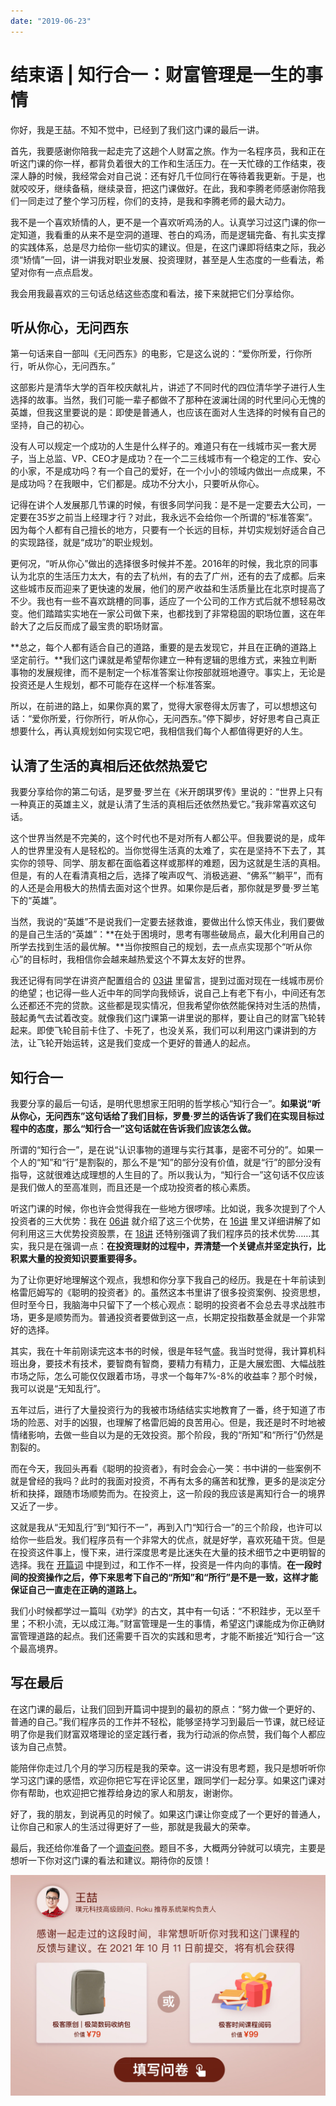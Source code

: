 ```yaml
---
date: "2019-06-23"
---  
```

      
# 结束语 | 知行合一：财富管理是一生的事情
你好，我是王喆。不知不觉中，已经到了我们这门课的最后一讲。

首先，我要感谢你陪我一起走完了这趟个人财富之旅。作为一名程序员，我和正在听这门课的你一样，都背负着很大的工作和生活压力。在一天忙碌的工作结束，夜深人静的时候，我经常会对自己说：还有好几千位同行在等待着我更新。于是，也就咬咬牙，继续备稿，继续录音，把这门课做好。在此，我和李腾老师感谢你陪我们一同走过了整个学习历程，你们的支持，是我和李腾老师的最大动力。

我不是一个喜欢矫情的人，更不是一个喜欢听鸡汤的人。认真学习过这门课的你一定知道，我看重的从来不是空洞的道理、苍白的鸡汤，而是逻辑完备、有扎实支撑的实践体系，总是尽力给你一些切实的建议。但是，在这门课即将结束之际，我必须“矫情”一回，讲一讲我对职业发展、投资理财，甚至是人生态度的一些看法，希望对你有一点点启发。

我会用我最喜欢的三句话总结这些态度和看法，接下来就把它们分享给你。

## 听从你心，无问西东

第一句话来自一部叫《无问西东》的电影，它是这么说的：“爱你所爱，行你所行，听从你心，无问西东。”

这部影片是清华大学的百年校庆献礼片，讲述了不同时代的四位清华学子进行人生选择的故事。当然，我们可能一辈子都做不了那种在波澜壮阔的时代里问心无愧的英雄，但我这里要说的是：即使是普通人，也应该在面对人生选择的时候有自己的坚持，自己的初心。

<!-- [[[read_end]]] -->

没有人可以规定一个成功的人生是什么样子的。难道只有在一线城市买一套大房子，当上总监、VP、CEO才是成功？在一个二三线城市有一个稳定的工作、安心的小家，不是成功吗？有一个自己的爱好，在一个小小的领域内做出一点成果，不是成功吗？在我眼中，它们都是。成功不分大小，只要听从你心。

记得在讲个人发展那几节课的时候，有很多同学问我：是不是一定要去大公司，一定要在35岁之前当上经理才行？对此，我永远不会给你一个所谓的“标准答案”。因为每个人都有自己擅长的地方，只要有一个长远的目标，并切实规划好适合自己的实现路径，就是“成功”的职业规划。

更何况，“听从你心”做出的选择很多时候并不差。2016年的时候，我北京的同事认为北京的生活压力太大，有的去了杭州，有的去了广州，还有的去了成都。后来这些城市反而迎来了更快速的发展，他们的房产收益和生活质量比在北京时提高了不少。我也有一些不喜欢跳槽的同事，适应了一个公司的工作方式后就不想轻易改变。他们踏踏实实地在一家公司做下来，也都找到了非常稳固的职场位置，这在年龄大了之后反而成了最宝贵的职场财富。

**总之，每个人都有适合自己的道路，重要的是去发现它，并且在正确的道路上坚定前行。**我们这门课就是希望帮你建立一种有逻辑的思维方式，来独立判断事物的发展规律，而不是制定一个标准答案让你按部就班地遵守。事实上，无论是投资还是人生规划，都不可能存在这样一个标准答案。

所以，在前进的路上，如果你真的累了，觉得大家卷得太厉害了，可以想想这句话：“爱你所爱，行你所行，听从你心，无问西东。”停下脚步，好好思考自己真正想要什么，再认真规划如何实现它吧，我相信我们每个人都值得更好的人生。

## 认清了生活的真相后还依然热爱它

我要分享给你的第二句话，是罗曼·罗兰在《米开朗琪罗传》里说的：“世界上只有一种真正的英雄主义，就是认清了生活的真相后还依然热爱它。”我非常喜欢这句话。

这个世界当然是不完美的，这个时代也不是对所有人都公平。但我要说的是，成年人的世界里没有人是轻松的。当你觉得生活真的太难了，实在是坚持不下去了，其实你的领导、同学、朋友都在面临着这样或那样的难题，因为这就是生活的真相。但是，有的人在看清真相之后，选择了唉声叹气、消极逃避、“佛系”“躺平”，而有的人还是会用极大的热情去面对这个世界。如果你是后者，那你就是罗曼·罗兰笔下的“英雄”。

当然，我说的“英雄”不是说我们一定要去拯救谁，要做出什么惊天伟业，我们要做的是自己生活的“英雄”：**在处于困境时，思考有哪些破局点，最大化利用自己的所学去找到生活的最优解。**当你按照自己的规划，去一点点实现那个“听从你心”的目标时，我相信你会越来越热爱这个不算太友好的世界。

我还记得有同学在讲资产配置组合的 [03讲](https://time.geekbang.org/column/article/395874) 里留言，提到过面对现在一线城市房价的绝望；也记得一些人近中年的同学向我倾诉，说自己上有老下有小，中间还有怎么还都还不完的贷款。这些都是现实情况，但我希望你依然能保持对生活的热情，鼓起勇气去试着改变。就像我们这门课第一讲里说的那样，要让自己的财富飞轮转起来。即使飞轮目前卡住了、卡死了，也没关系，我们可以利用这门课讲到的方法，让飞轮开始运转，这是我们变成一个更好的普通人的起点。

## 知行合一

我要分享的最后一句话，是明代思想家王阳明的哲学核心“知行合一”。**如果说“听从你心，无问西东”这句话给了我们目标，罗曼·罗兰的话告诉了我们在实现目标过程中的态度，那么“知行合一”这句话就在告诉我们应该怎么做。**

所谓的“知行合一”，是在说“认识事物的道理与实行其事，是密不可分的”。如果一个人的“知”和“行”是割裂的，那么不是“知”的部分没有价值，就是“行”的部分没有指导，这就很难达成理想的人生目的了。所以我认为，“知行合一”这句话不仅应该是我们做人的至高准则，而且还是一个成功投资者的核心素质。

听这门课的时候，你也许会觉得我在一些地方很啰嗦。比如说，我多次提到了个人投资者的三大优势：我在 [06讲](https://time.geekbang.org/column/article/398936) 就介绍了这三个优势，在 [16讲](https://time.geekbang.org/column/article/408224) 里又详细讲解了如何利用这三大优势投资股票，在 [18讲](https://time.geekbang.org/column/article/409852) 还特别强调了我们程序员的技术优势……其实，我只是在强调一点：**在投资理财的过程中，弄清楚一个关键点并坚定执行，比积累大量的投资知识要重要得多。**

为了让你更好地理解这个观点，我想和你分享下我自己的经历。我是在十年前读到格雷厄姆写的《聪明的投资者》的。虽然这本书里讲了很多投资案例、投资思想，但时至今日，我脑海中只留下了一个核心观点：聪明的投资者不会总去寻求战胜市场，更多是顺势而为。普通投资者要做到这一点，长期定投指数基金就是一个非常好的选择。

其实，我在十年前刚读完这本书的时候，很是年轻气盛。我当时觉得，我计算机科班出身，要技术有技术，要智商有智商，要精力有精力，正是大展宏图、大幅战胜市场之际，怎么可能仅仅跟着市场，寻求一个每年7\%-8\%的收益率？那个时候，我可以说是“无知乱行”。

五年过后，进行了大量投资行为的我被市场结结实实地教育了一番，终于知道了市场的险恶、对手的凶狠，也理解了格雷厄姆的良苦用心。但是，我还是时不时地被情绪影响，去做一些自以为是的无效投资。那个阶段，我的“所知”和“所行”仍然是割裂的。

而在今天，我回头再看《聪明的投资者》，有时会会心一笑：书中讲的一些案例不就是曾经的我吗？此时的我面对投资，不再有太多的痛苦和犹豫，更多的是淡定分析和抉择，跟随市场顺势而为。在投资上，这一阶段的我应该是离知行合一的境界又近了一步。

这就是我从“无知乱行”到“知行不一”，再到入门“知行合一”的三个阶段，也许可以给你一些启发。我们程序员有一个非常大的优点，就是好学，喜欢死磕干货。但是在投资这件事上，慢下来，进行深度思考是比迷失在大量的技术细节之中更明智的选择。我在 [开篇词](https://time.geekbang.org/column/article/394241) 中提到过，和工作不一样，投资是一件内向的事情。**在一段时间的投资操作之后，停下来思考下自己的“所知”和“所行”是不是一致，这样才能保证自己一直走在正确的道路上。**

我们小时候都学过一篇叫《劝学》的古文，其中有一句话：“不积跬步，无以至千里；不积小流，无以成江海。”财富管理是一生的事情，希望这门课能成为你正确财富管理道路的起点。我们还需要千百次的实践和思考，才能不断接近“知行合一”这个最高境界。

## 写在最后

在这门课的最后，让我们回到开篇词中提到的最初的原点：“努力做一个更好的、普通的自己。”我们程序员的工作并不轻松，能够坚持学习到最后一节课，就已经证明了你是我们财富双塔理论的坚定践行者，我为行动派的你点赞，我们每个人都应该为自己点赞。

能陪伴你走过几个月的学习历程是我的荣幸。这一讲没有思考题，我只是想听听你学习这门课的感悟，欢迎你把它写在评论区里，跟同学们一起分享。如果这门课对你有帮助，也欢迎把它推荐给身边的家人和朋友，谢谢你。

好了，我的朋友，到说再见的时候了。如果这门课让你变成了一个更好的普通人，让你自己和家人的生活过得更好了一些，那就是我最大的荣幸。

最后，我还给你准备了一个[调查问卷](https://jinshuju.net/f/n3CI4j)。题目不多，大概两分钟就可以填完，主要是想听一下你对这门课的看法和建议。期待你的反馈！

[![](./httpsstatic001geekbangorgresourceimagedd34dda1305343912a93cbc0aa3067b4b734.jpg)](https://jinshuju.net/f/n3CI4j)